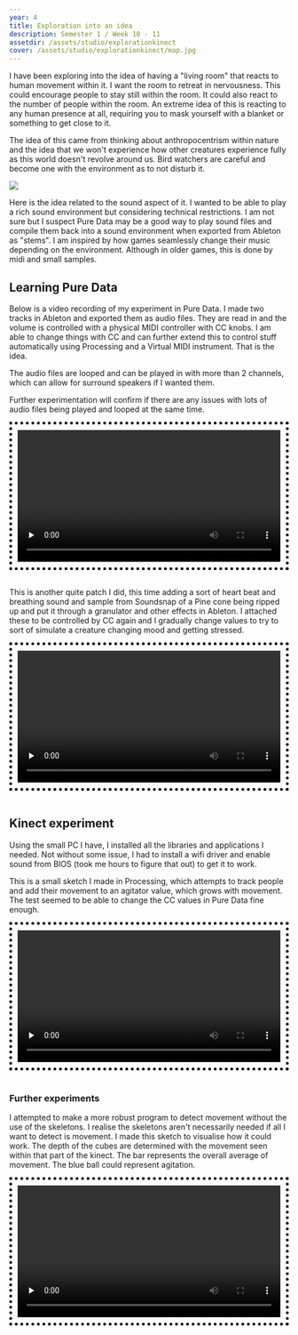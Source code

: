 ```yaml
---
year: 4
title: Exploration into an idea
description: Semester 1 / Week 10 - 11
assetdir: /assets/studio/explorationkinect
cover: /assets/studio/explorationkinect/map.jpg
---
```


I have been exploring into the idea of having a "living room" that reacts to human movement within it. I want the room to retreat in nervousness. This could encourage people to stay still within the room. It could also react to the number of people within the room. An extreme idea of this is reacting to any human presence at all, requiring you to mask yourself with a blanket or something to get close to it. 

The idea of this came from thinking about anthropocentrism within nature and the idea that we won't experience how other creatures experience fully as this world doesn't revolve around us. Bird watchers are careful and become one with the environment as to not disturb it. 

<img src="{{ page.cover }}" class="col-12">

Here is the idea related to the sound aspect of it. I wanted to be able to play a rich sound environment but considering technical restrictions. I am not sure but I suspect Pure Data may be a good way to play sound files and compile them back into a sound environment when exported from Ableton as "stems". I am inspired by how games seamlessly change their music depending on the environment. Although in older games, this is done by midi and small samples.

## Learning Pure Data

Below is a video recording of my experiment in Pure Data. I made two tracks in Ableton and exported them as audio files. They are read in and the volume is controlled with a physical MIDI controller with CC knobs. I am able to change things with CC and can further extend this to control stuff automatically using Processing and a Virtual MIDI instrument. That is the idea. 

The audio files are looped and can be played in with more than 2 channels, which can allow for surround speakers if I wanted them.

Further experimentation will confirm if there are any issues with lots of audio files being played and looped at the same time.

<div class="row" style="border-style: dotted; border-color: black; border-width: 5px; padding: 10px;">
<video class="col-12" width="100%" height="auto" title="Pd recording" preload="none" controls>
    <source src="{{ page.assetdir }}/pdrecording.mp4" type="video/mp4">
</video>
</div>
<br>

This is another quite patch I did, this time adding a sort of heart beat and breathing sound and sample from Soundsnap of a Pine cone being ripped up and put it through a granulator and other effects in Ableton. I attached these to be controlled by CC again and I gradually change values to try to sort of simulate a creature changing mood and getting stressed.

<div class="row" style="border-style: dotted; border-color: black; border-width: 5px; padding: 10px;">
<video class="col-12" width="100%" height="auto" title="Pd recording 2" preload="none" controls>
    <source src="{{ page.assetdir }}/pdrecording2.mp4" type="video/mp4">
</video>
</div>
<br>

## Kinect experiment

Using the small PC I have, I installed all the libraries and applications I needed. Not without some issue, I had to install a wifi driver and enable sound from BIOS (took me hours to figure that out) to get it to work.

This is a small sketch I made in Processing, which attempts to track people and add their movement to an agitator value, which grows with movement. The test seemed to be able to change the CC values in Pure Data fine enough.
<div class="row" style="border-style: dotted; border-color: black; border-width: 5px; padding: 10px;">
<video class="col-12" width="100%" height="auto" title="Kinect recording" preload="none" controls>
    <source src="{{ page.assetdir }}/kinectrecording.mp4" type="video/mp4">
</video>
</div>

<br>

### Further experiments

I attempted to make a more robust program to detect movement without the use of the skeletons. I realise the skeletons aren't necessarily needed if all I want to detect is movement. I made this sketch to visualise how it could work. The depth of the cubes are determined with the movement seen within that part of the kinect. The bar represents the overall average of movement. The blue ball could represent agitation.
<div class="row" style="border-style: dotted; border-color: black; border-width: 5px; padding: 10px;">
<video class="col-12" width="100%" height="auto" title="Kinect test movement processing" preload="none" controls>
    <source src="{{ page.assetdir }}/processingkinecttest.mp4" type="video/mp4">
</video>
</div>

